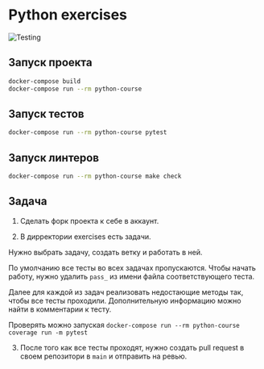 # Python exercises

![Testing](https://github.com/DualbootPartnersLLC/ru-study-python/actions/workflows/main.yml/badge.svg)

## Запуск проекта

```sh
docker-compose build
docker-compose run --rm python-course
```

## Запуск тестов

```sh
docker-compose run --rm python-course pytest
```

## Запуск линтеров

```sh
docker-compose run --rm python-course make check
```

## Задача

1. Сделать форк проекта к себе в аккаунт.

2. В дирректории exercises есть задачи.

  Нужно выбрать задачу, создать ветку и работать в ней.

  По умолчанию все тесты во всех задачах пропускаются. Чтобы начать работу, нужно удалить `pass_` из имени файла соответствующего теста.

  Далее для каждой из задач реализовать недостающие методы так, чтобы все тесты проходили. Дополнительную информацию можно найти в комментарии к тесту.

  Проверять можно запуская `docker-compose run --rm python-course coverage run -m pytest`

3. После того как все тесты проходят, нужно создать pull request в своем репозитори в `main` и отправить на ревью.